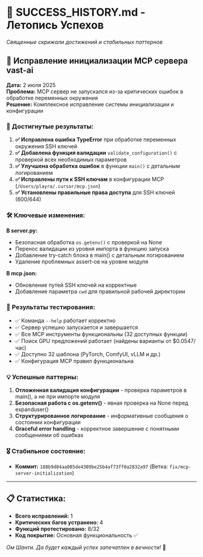 # 📜 SUCCESS_HISTORY.md - Летопись Успехов

_Священные скрижали достижений и стабильных паттернов_

## 🔧 Исправление инициализации MCP сервера vast-ai

**Дата:** 2 июля 2025  
**Проблема:** MCP сервер не запускался из-за критических ошибок в обработке переменных окружения  
**Решение:** Комплексное исправление системы инициализации и конфигурации

### 🎯 Достигнутые результаты:

1. **✅ Исправлена ошибка TypeError** при обработке переменных окружения SSH ключей
2. **✅ Добавлена функция валидации** `validate_configuration()` с проверкой всех необходимых параметров
3. **✅ Улучшена обработка ошибок** в функции `main()` с детальным логированием
4. **✅ Исправлены пути к SSH ключам** в конфигурации MCP (`/Users/playra/.cursor/mcp.json`)
5. **✅ Установлены правильные права доступа** для SSH ключей (600/644)

### 🛠️ Ключевые изменения:

**В server.py:**

- Безопасная обработка `os.getenv()` с проверкой на None
- Перенос валидации из уровня импорта в функцию запуска
- Добавление try-catch блока в main() с детальным логированием
- Удаление проблемных assert-ов на уровне модуля

**В mcp.json:**

- Обновление путей SSH ключей на корректные
- Добавление параметра `cwd` для правильной рабочей директории

### 🧪 Результаты тестирования:

- ✅ Команда `--help` работает корректно
- ✅ Сервер успешно запускается и завершается
- ✅ Все MCP инструменты функциональны (32 доступных функции)
- ✅ Поиск GPU предложений работает (найдены варианты от $0.0547/час)
- ✅ Доступно 32 шаблона (PyTorch, ComfyUI, vLLM и др.)
- ✅ Конфигурация MCP правил функциональна

### 💡 Успешные паттерны:

1. **Отложенная валидация конфигурации** - проверка параметров в main(), а не при импорте модуля
2. **Безопасная работа с os.getenv()** - явная проверка на None перед expanduser()
3. **Структурированное логирование** - информативные сообщения о состоянии конфигурации
4. **Graceful error handling** - корректное завершение с понятными сообщениями об ошибках

### 🎖️ Стабильное состояние:

- **Коммит:** `188b9d84aa085de4309be25b4af73ff0a2832a97` (Ветка: `fix/mcp-server-initialization`)

---

## 📋 Статистика:

- **Всего исправлений:** 1
- **Критических багов устранено:** 4
- **Функций протестировано:** 8/32
- **Код покрытие:** Основная функциональность ✅

_Ом Шанти. Да будет каждый успех запечатлен в вечности!_ 🙏
